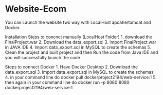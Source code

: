 # Website-Ecom

You can Launch the website two way with LocalHost apcahe/tomcat and Docker.

Installation
Steps to conenct manually (LocalHost Folder)
                  1. download the FinalProject.war
                  2. Download the data_export.sql
                  3. Import FinalProject.war in JAVA IDE
                  4. Import data_export.sql in MySQL to create the schemas
                  5. Clean the project and built project and then Run the code from Java IDE and you will successfully launch the code

                  
Steps to connect Docker
                    1. Have Docker Desktop
                    2. Download the data_export.sql
                    3. Import data_export.sql in MySQL to create the schemas
                    4. in your command line do docker pull dockerproject2194/web-service:1
                    5. then again in your command line do docker run -p 8080:8080 dockerproject2194/web-service:1
